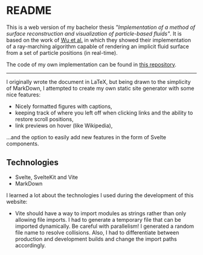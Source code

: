 # README

This is a web version of my bachelor thesis _"Implementation of a method of surface reconstruction and visualization of particle-based fluids"_. It is based on the work of [Wu et al.](https://doi.org/10.2312/sr.20221157) in which they showed their implementation of a ray-marching algorithm capable of rendering an implicit fluid surface from a set of particle positions (in real-time).

The code of my own implementation can be found in [this repository](https://github.com/Fruup/bachelor-thesis).

------

I originally wrote the document in LaTeX, but being drawn to the simplicity of MarkDown, I attempted to create my own static site generator with some nice features:

- Nicely formatted figures with captions,
- keeping track of where you left off when clicking links and the ability to restore scroll positions,
- link previews on hover (like Wikipedia),

...and the option to easily add new features in the form of Svelte components.

## Technologies

- Svelte, SvelteKit and Vite
- MarkDown

I learned a lot about the technologies I used during the development of this website:

- Vite should have a way to import modules as strings rather than only allowing file imports. I had to generate a temporary file that can be imported dynamically. Be careful with parallelism! I generated a random file name to resolve collisions. Also, I had to differentiate between production and development builds and change the import paths accordingly.
